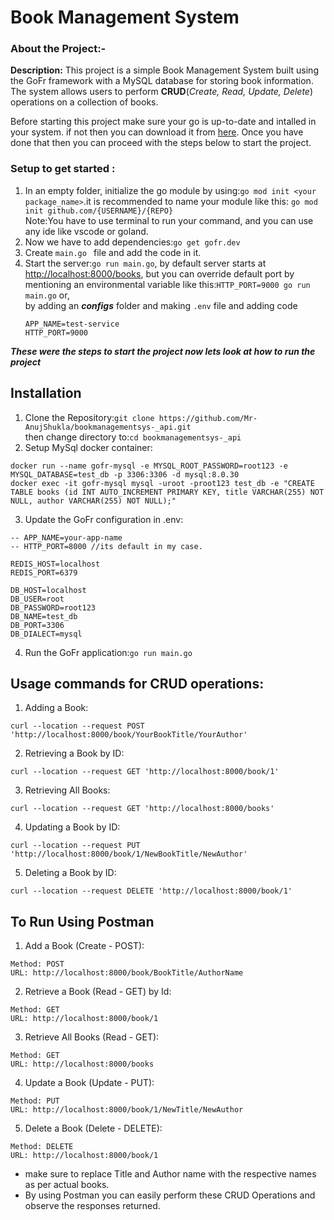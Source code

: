 # Book Management System

### About the Project:-
**Description:** This project is a simple Book Management System built using the GoFr framework with a MySQL database for storing book information.
The system allows users to perform **CRUD**(_Create, Read, Update, Delete_) operations on a collection of books.

Before starting this project make sure your go is up-to-date and intalled in your system.
if not then you can download it from [here](https://go.dev/).
Once you have done that then you can proceed with the steps below to start the project.

### Setup to get started :
1. In an empty folder, initialize the go module by using:`go mod init <your package_name>`.it is recommended to name your module like this: `go mod init github.com/{USERNAME}/{REPO}`<br>
Note:You have to use terminal to run your command, and you can use any ide like vscode or goland.<br>
2. Now we have to add dependencies:`go get gofr.dev`
3. Create `main.go ` file and add the code in it.
4. Start the server:`go run main.go`, by default server starts at [http://localhost:8000/books](http://localhost:8000/books), but you can override default port by mentioning an environmental variable
like this:`HTTP_PORT=9000 go run main.go`
 or,<br>
by adding an **_configs_** folder and making `.env` file and adding code
    ```
    APP_NAME=test-service
    HTTP_PORT=9000
    ```
   
**_These were the steps to start the project now lets look at how to run the project_**

## Installation
1. Clone the Repository:`git clone https://github.com/Mr-AnujShukla/bookmanagementsys-_api.git`<br>then change directory to:`cd bookmanagementsys-_api`
2. Setup MySql docker container:
```azure
docker run --name gofr-mysql -e MYSQL_ROOT_PASSWORD=root123 -e MYSQL_DATABASE=test_db -p 3306:3306 -d mysql:8.0.30
docker exec -it gofr-mysql mysql -uroot -proot123 test_db -e "CREATE TABLE books (id INT AUTO_INCREMENT PRIMARY KEY, title VARCHAR(255) NOT NULL, author VARCHAR(255) NOT NULL);"
```
3. Update the GoFr configuration in .env:
```azure
-- APP_NAME=your-app-name
-- HTTP_PORT=8000 //its default in my case.

REDIS_HOST=localhost
REDIS_PORT=6379

DB_HOST=localhost
DB_USER=root
DB_PASSWORD=root123
DB_NAME=test_db
DB_PORT=3306
DB_DIALECT=mysql

```
4. Run the GoFr application:`go run main.go`

## Usage commands for CRUD operations:
1. Adding a Book:
```azure
curl --location --request POST 'http://localhost:8000/book/YourBookTitle/YourAuthor'
```
2. Retrieving a Book by ID:
```azure
curl --location --request GET 'http://localhost:8000/book/1'
```
3. Retrieving All Books:
```azure
curl --location --request GET 'http://localhost:8000/books'
```
4. Updating a Book by ID:
```azure
curl --location --request PUT 'http://localhost:8000/book/1/NewBookTitle/NewAuthor'
``` 
5. Deleting a Book by ID:
```azure
curl --location --request DELETE 'http://localhost:8000/book/1'
```
## To Run Using Postman
1. Add a Book (Create - POST):
```azure
Method: POST
URL: http://localhost:8000/book/BookTitle/AuthorName
```
2. Retrieve a Book (Read - GET) by Id:
```azure
Method: GET
URL: http://localhost:8000/book/1
```
3.  Retrieve All Books (Read - GET):
```azure
Method: GET
URL: http://localhost:8000/books
```
4. Update a Book (Update - PUT):
```azure
Method: PUT
URL: http://localhost:8000/book/1/NewTitle/NewAuthor
```
5. Delete a Book (Delete - DELETE):
```azure
Method: DELETE
URL: http://localhost:8000/book/1
```
- make sure to replace Title and Author name with the respective names as per actual books.
- By using Postman you can easily perform these CRUD Operations and observe the responses returned.
